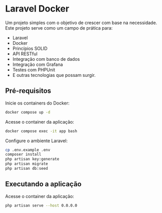 # Laravel Docker

Um projeto simples com o objetivo de crescer com base na necessidade. Este projeto serve como um campo de prática para:

- Laravel
- Docker
- Princípios SOLID
- API RESTful
- Integração com banco de dados
- Integração com Grafana
- Testes com PHPUnit
- E outras tecnologias que possam surgir.

## Pré-requisitos

Inicie os containers do Docker:
```bash
docker compose up -d
```

Acesse o container da aplicação:
```bash
docker compose exec -it app bash
```

Configure o ambiente Laravel:
```bash
cp .env.example .env
composer install
php artisan key:generate
php artisan migrate
php artisan db:seed
```

## Executando a aplicação
Acesse o container da aplicação:
```bash
php artisan serve --host 0.0.0.0
```
